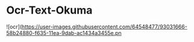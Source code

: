 # Ocr-Text-Okuma
![ocr](https://user-images.githubusercontent.com/64548477/93031666-58b24880-f635-11ea-9dab-ac1434a3455e.pn

